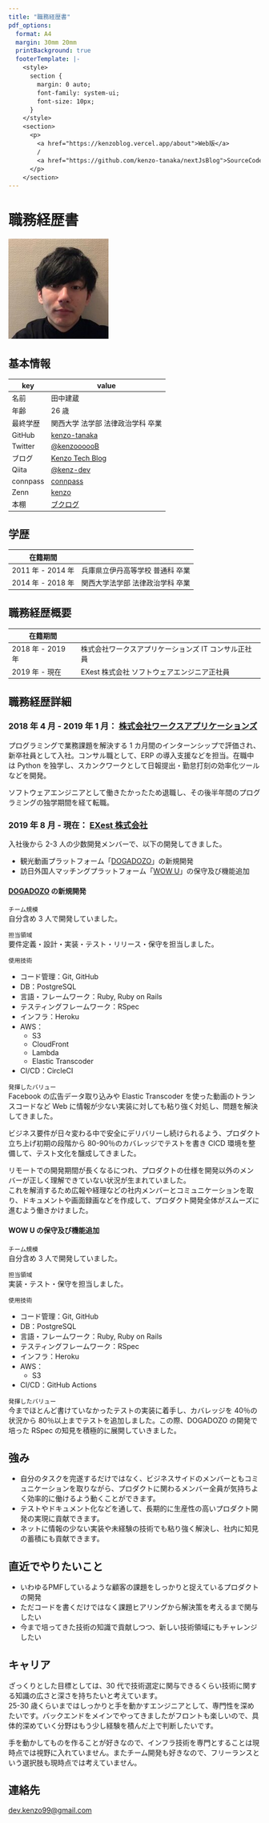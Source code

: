 ```yaml
---
title: "職務経歴書"
pdf_options:
  format: A4
  margin: 30mm 20mm
  printBackground: true
  footerTemplate: |-
    <style>
      section {
        margin: 0 auto;
        font-family: system-ui;
        font-size: 10px;
      }
    </style>
    <section>
      <p>
        <a href="https://kenzoblog.vercel.app/about">Web版</a>
        /
        <a href="https://github.com/kenzo-tanaka/nextJsBlog">SourceCode</a>
      </p>
    </section>
---
```


# 職務経歴書

![Profile img](profile.jpg)

## 基本情報

| key      | value                                                 |
| -------- | ----------------------------------------------------- |
| 名前     | 田中建蔵                                              |
| 年齢     | 26 歳                                                 |
| 最終学歴 | 関西大学 法学部 法律政治学科 卒業                     |
| GitHub   | [kenzo-tanaka](https://github.com/kenzo-tanaka)       |
| Twitter  | [@kenzoooooB](https://twitter.com/kenzoooooB)         |
| ブログ   | [Kenzo Tech Blog](https://kenzoblog.vercel.app/)      |
| Qiita    | [@kenz-dev](https://qiita.com/kenz-dev)               |
| connpass | [connpass](https://connpass.com/user/kenzoukenzou/)   |
| Zenn     | [kenzo](https://zenn.dev/kenzo)                       |
| 本棚     | [ブクログ](https://booklog.jp/users/4165b902f43abd44) |

## 学歴

| 在籍期間          |                                  |
| ----------------- | -------------------------------- |
| 2011 年 - 2014 年 | 兵庫県立伊丹高等学校 普通科 卒業 |
| 2014 年 - 2018 年 | 関西大学法学部 法律政治学科 卒業 |

## 職務経歴概要

| 在籍期間          |                                                      |
| ----------------- | ---------------------------------------------------- |
| 2018 年 - 2019 年 | 株式会社ワークスアプリケーションズ IT コンサル正社員 |
| 2019 年 - 現在    | EXest 株式会社 ソフトウェアエンジニア正社員          |

## 職務経歴詳細

### 2018 年 4 月 - 2019 年 1 月： [株式会社ワークスアプリケーションズ](https://www.worksap.co.jp/)

プログラミングで業務課題を解決する 1 カ月間のインターンシップで評価され、新卒社員として入社。コンサル職として、ERP の導入支援などを担当。在職中は Python を独学し、スカンクワークとして日報提出・勤怠打刻の効率化ツールなどを開発。

ソフトウェアエンジニアとして働きたかったため退職し、その後半年間のプログラミングの独学期間を経て転職。

### 2019 年 8 月 - 現在： [EXest 株式会社](https://www.exest.jp/)

入社後から 2-3 人の少数開発メンバーで、以下の開発してきました。

- 観光動画プラットフォーム「[DOGADOZO](http://dogadozo.com/)」の新規開発
- 訪日外国人マッチングプラットフォーム「[WOW U](https://www.wowu.jp/)」の保守及び機能追加

#### [DOGADOZO](http://dogadozo.com/) の新規開発

`チーム規模`  
自分含め 3 人で開発していました。

`担当領域`  
要件定義・設計・実装・テスト・リリース・保守を担当しました。

`使用技術`

- コード管理：Git, GitHub
- DB：PostgreSQL
- 言語・フレームワーク：Ruby, Ruby on Rails
- テスティングフレームワーク：RSpec
- インフラ：Heroku
- AWS：
  - S3
  - CloudFront
  - Lambda
  - Elastic Transcoder
- CI/CD：CircleCI

`発揮したバリュー`  
Facebook の広告データ取り込みや Elastic Transcoder を使った動画のトランスコードなど Web に情報が少ない実装に対しても粘り強く対処し、問題を解決してきました。

ビジネス要件が日々変わる中で安全にデリバリーし続けられるよう、プロダクト立ち上げ初期の段階から 80-90％のカバレッジでテストを書き CICD 環境を整備して、テスト文化を醸成してきました。

リモートでの開発期間が長くなるにつれ、プロダクトの仕様を開発以外のメンバーが正しく理解できていない状況が生まれていました。  
これを解消するため広報や経理などの社内メンバーとコミュニケーションを取り、ドキュメントや画面録画などを作成して、プロダクト開発全体がスムーズに進むよう働きかけました。

#### WOW U の保守及び機能追加

`チーム規模`  
自分含め 3 人で開発していました。

`担当領域`  
実装・テスト・保守を担当しました。

`使用技術`

- コード管理：Git, GitHub
- DB：PostgreSQL
- 言語・フレームワーク：Ruby, Ruby on Rails
- テスティングフレームワーク：RSpec
- インフラ：Heroku
- AWS：
  - S3
- CI/CD：GitHub Actions

`発揮したバリュー`  
今までほとんど書けていなかったテストの実装に着手し、カバレッジを 40％の状況から 80％以上までテストを追加しました。この際、DOGADOZO の開発で培った RSpec の知見を積極的に展開していきました。

## 強み

- 自分のタスクを完遂するだけではなく、ビジネスサイドのメンバーともコミュニケーションを取りながら、プロダクトに関わるメンバー全員が気持ちよく効率的に働けるよう動くことができます。
- テストやドキュメント化などを通して、長期的に生産性の高いプロダクト開発の実現に貢献できます。
- ネットに情報の少ない実装や未経験の技術でも粘り強く解決し、社内に知見の蓄積にも貢献できます。

## 直近でやりたいこと

- いわゆるPMFしているような顧客の課題をしっかりと捉えているプロダクトの開発
- ただコードを書くだけではなく課題ヒアリングから解決策を考えるまで関与したい
- 今まで培ってきた技術の知識で貢献しつつ、新しい技術領域にもチャレンジしたい

## キャリア

ざっくりとした目標としては、30 代で技術選定に関与できるくらい技術に関する知識の広さと深さを持ちたいと考えています。  
25-30 歳くらいまではしっかりと手を動かすエンジニアとして、専門性を深めたいです。バックエンドをメインでやってきましたがフロントも楽しいので、具体的深めていく分野はもう少し経験を積んだ上で判断したいです。

手を動かしてものを作ることが好きなので、インフラ技術を専門とすることは現時点では視野に入れていません。またチーム開発も好きなので、フリーランスという選択肢も現時点では考えていません。

## 連絡先

dev.kenzo99@gmail.com
